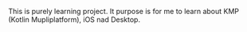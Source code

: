This is purely learning project. It purpose is for me to learn about KMP (Kotlin Mupliplatform), iOS nad Desktop.
